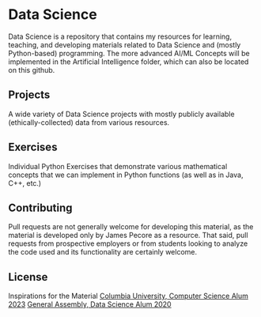 # Data Science

Data Science is a repository that contains my resources for learning, teaching, and developing materials related to Data Science and (mostly Python-based) programming. The more advanced AI/ML Concepts will be implemented in the Artificial Intelligence folder, which can also be located on this github. 

## Projects

A wide variety of Data Science projects with mostly publicly available (ethically-collected) data from various resources. 

## Exercises

Individual Python Exercises that demonstrate various mathematical concepts that we can implement in Python functions (as well as in Java, C++, etc.)

## Contributing

Pull requests are not generally welcome for developing this material, as the material is developed only by James Pecore as a resource.
That said, pull requests from prospective employers or from students looking to analyze the code used and its functionality are certainly welcome.

## License

Inspirations for the Material
[Columbia University, Computer Science Alum 2023](https://datascience.columbia.edu/education/#:~:text=Ours%20is%20one%20of%20the,science%20programs%20in%20the%20world.)
[General Assembly, Data Science Alum 2020](https://generalassemb.ly/education/data-science/new-york-city)